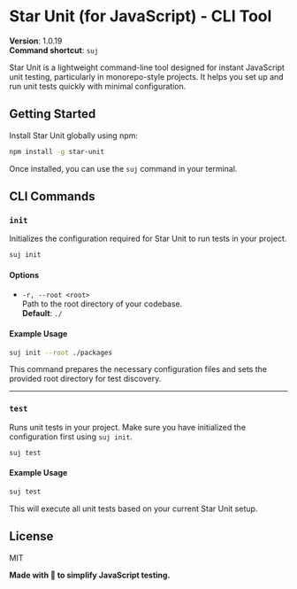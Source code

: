 # Star Unit (for JavaScript) - CLI Tool

**Version**: 1.0.19  
**Command shortcut**: `suj`

Star Unit is a lightweight command-line tool designed for instant JavaScript unit testing, particularly in monorepo-style projects. It helps you set up and run unit tests quickly with minimal configuration.

## Getting Started

Install Star Unit globally using npm:

```bash
npm install -g star-unit
```

Once installed, you can use the `suj` command in your terminal.

## CLI Commands

### `init`

Initializes the configuration required for Star Unit to run tests in your project.

```bash
suj init
```

#### Options

- `-r, --root <root>`  
  Path to the root directory of your codebase.  
  **Default**: `./`

#### Example Usage

```bash
suj init --root ./packages
```

This command prepares the necessary configuration files and sets the provided root directory for test discovery.

---

### `test`

Runs unit tests in your project. Make sure you have initialized the configuration first using `suj init`.

```bash
suj test
```

#### Example Usage

```bash
suj test
```

This will execute all unit tests based on your current Star Unit setup.

## License

MIT

**Made with 💛 to simplify JavaScript testing.**

